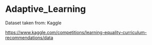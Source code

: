 # Adaptive_Learning

Dataset taken from: Kaggle

https://www.kaggle.com/competitions/learning-equality-curriculum-recommendations/data
